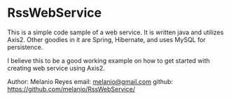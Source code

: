 
# RssWebService #

This is a simple code sample of a web service. It is  written java and utilizes Axis2.  Other goodies in it are Spring, Hibernate, and uses MySQL for persistence.

I believe this to be a good working example on how to get started with creating web service using Axis2.

Author: Melanio Reyes
email: <melanio@gmail.com></code>
github: <https://github.com/melanio/RssWebService/>

